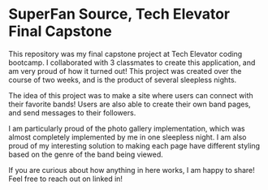 # SuperFan Source, Tech Elevator Final Capstone
​This repository was my final capstone project at Tech Elevator coding bootcamp.
I collaborated with 3 classmates to create this application, and am very proud of how it turned out!
This project was created over the course of two weeks, and is the product of several sleepless nights. 

The idea of this project was to make a site where users can connect with their favorite bands! Users are also
able to create their own band pages, and send messages to their followers.

I am particularly proud of the photo gallery implementation, which was almost completely implemented by me in one sleepless night.
I am also proud of my interesting solution to making each page have different styling based on the genre of the band being viewed.

If you are curious about how anything in here works, I am happy to share! Feel free to reach out on linked in!

